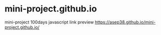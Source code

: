 # mini-project.github.io
mini-project 100days javascript
link preview https://asep38.github.io/mini-project.github.io/

